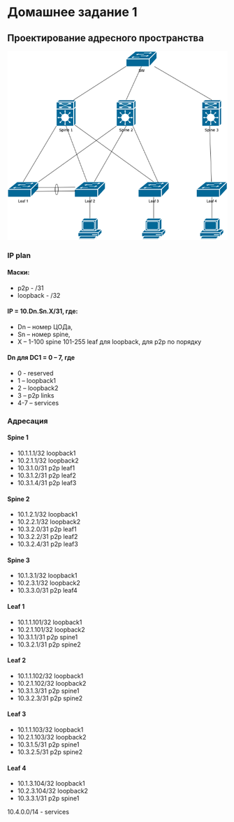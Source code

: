 # Домашнее задание 1
## Проектирование адресного пространства
![Схема сети](hw1.drawio.png "Схема сети")
### IP plan
#### Маски:
* p2p - /31
* loopback - /32
#### IP = 10.Dn.Sn.X/31, где:
* Dn – номер ЦОДа,
* Sn – номер spine,
* X – 1-100 spine 101-255 leaf для loopback, для p2p по порядку
#### Dn для DC1 = 0 – 7, где 
* 0 - reserved
* 1 – loopback1
* 2 – loopback2
* 3 – p2p links
* 4-7 – services
### Адресация
#### Spine 1
* 10.1.1.1/32 loopback1
* 10.2.1.1/32 loopback2
* 10.3.1.0/31 p2p leaf1
* 10.3.1.2/31 p2p leaf2
* 10.3.1.4/31 p2p leaf3
#### Spine 2
* 10.1.2.1/32 loopback1
* 10.2.2.1/32 loopback2
* 10.3.2.0/31 p2p leaf1
* 10.3.2.2/31 p2p leaf2
* 10.3.2.4/31 p2p leaf3
#### Spine 3
* 10.1.3.1/32 loopback1
* 10.2.3.1/32 loopback2
* 10.3.3.0/31 p2p leaf4
#### Leaf 1
* 10.1.1.101/32 loopback1
* 10.2.1.101/32 loopback2
* 10.3.1.1/31 p2p spine1
* 10.3.2.1/31 p2p spine2
#### Leaf 2
* 10.1.1.102/32 loopback1
* 10.2.1.102/32 loopback2
* 10.3.1.3/31 p2p spine1
* 10.3.2.3/31 p2p spine2
#### Leaf 3
* 10.1.1.103/32 loopback1
* 10.2.1.103/32 loopback2
* 10.3.1.5/31 p2p spine1
* 10.3.2.5/31 p2p spine2
#### Leaf 4
* 10.1.3.104/32 loopback1
* 10.2.3.104/32 loopback2
* 10.3.3.1/31 p2p spine1

10.4.0.0/14 - services
